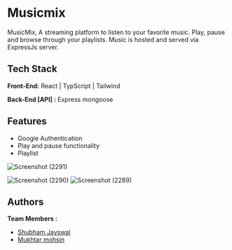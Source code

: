 
# Musicmix
 MusicMix, A streaming platform to listen to your favorite music. Play, pause and browse through your playlists. Music is hosted and served via ExpressJs server.

## Tech Stack

**Front-End:** React | TypScript | Tailwind

**Back-End [API] :** Express mongoose

## Features
- Google Authentication
- Play and pause functionality
- Playlist 


![Screenshot (2291)](https://github.com/shubham-masai/Musicmix/assets/130532573/3c837304-c243-4209-bccd-b7f81f677974)
 
![Screenshot (2290)](https://github.com/shubham-masai/Musicmix/assets/130532573/4eafa37b-2e1f-4e2f-86bd-385d30ee4612)
![Screenshot (2289)](https://github.com/shubham-masai/Musicmix/assets/130532573/81c49a46-4e4a-467f-8278-69fa9a6a6199)


## Authors
**Team Members :**
- [Shubham Jayswal](https://github.com/shubham-masai)
- [Mukhtar mohsin](https://github.com/mdmukhtarmohsin)
